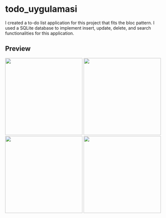 # todo_uygulamasi

I created a to-do list application for this project that fits the bloc pattern. I used a SQLite database to implement insert, update, delete, and search functionalities for this application.

## Preview

<img src="https://github.com/onurmelikoglu/Flutter_Bootcamp_Techcareer/assets/60974044/0a9eaef8-b2c7-43c9-937e-c56baf938985" width="250">
<img src="https://github.com/onurmelikoglu/Flutter_Bootcamp_Techcareer/assets/60974044/7afb53a8-6940-4cba-9717-735130969c50" width="250">
<img src="https://github.com/onurmelikoglu/Flutter_Bootcamp_Techcareer/assets/60974044/1a50dad7-c913-4f88-8052-23d1f3f17697" width="250">
<img src="https://github.com/onurmelikoglu/Flutter_Bootcamp_Techcareer/assets/60974044/8fcf7fb3-e502-4d7d-aa40-c52d24494db9" width="250">





